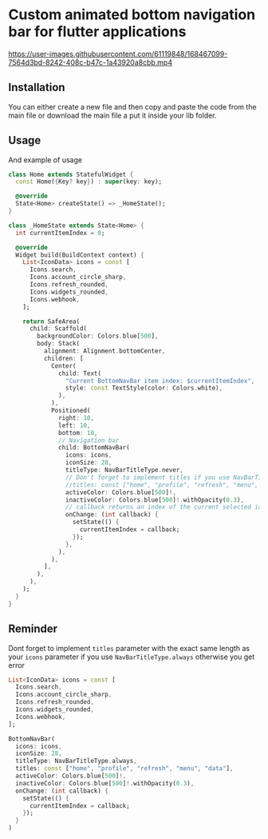 # Custom animated bottom navigation bar for flutter applications

https://user-images.githubusercontent.com/61119848/168467099-7564d3bd-8242-408c-b47c-1a43920a8cbb.mp4

## Installation
You can either create a new file and then copy and paste the code from the main file or download the main file a put it inside your lib folder.

## Usage
And example of usage

```dart
class Home extends StatefulWidget {
  const Home({Key? key}) : super(key: key);

  @override
  State<Home> createState() => _HomeState();
}

class _HomeState extends State<Home> {
  int currentItemIndex = 0;

  @override
  Widget build(BuildContext context) {
    List<IconData> icons = const [
      Icons.search,
      Icons.account_circle_sharp,
      Icons.refresh_rounded,
      Icons.widgets_rounded,
      Icons.webhook,
    ];

    return SafeArea(
      child: Scaffold(
        backgroundColor: Colors.blue[500],
        body: Stack(
          alignment: Alignment.bottomCenter,
          children: [
            Center(
              child: Text(
                "Current BottomNavBar item index: $currentItemIndex",
                style: const TextStyle(color: Colors.white),
              ),
            ),
            Positioned(
              right: 10,
              left: 10,
              bottom: 10,
              // Navigation bar
              child: BottomNavBar(
                icons: icons,
                iconSize: 28,
                titleType: NavBarTitleType.never,
                // Don't forget to implement titles if you use NavBarTitleType.always, otherwise you get error
                //titles: const ["home", "profile", "refresh", "menu", "data"],
                activeColor: Colors.blue[500]!,
                inactiveColor: Colors.blue[500]!.withOpacity(0.3),
                // callback returns an index of the current selected icon, here you can load next page or whatever you wish
                onChange: (int callback) {
                  setState(() {
                    currentItemIndex = callback;
                  });
                },
              ),
            ),
          ],
        ),
      ),
    );
  }
}
```

## Reminder
Dont forget to implement ```titles``` parameter with the exact same length as your ```icons``` parameter if you use ```NavBarTitleType.always``` otherwise you get error
```dart
List<IconData> icons = const [
  Icons.search,
  Icons.account_circle_sharp,
  Icons.refresh_rounded,
  Icons.widgets_rounded,
  Icons.webhook,
];

BottomNavBar(
  icons: icons,
  iconSize: 28,
  titleType: NavBarTitleType.always,
  titles: const ["home", "profile", "refresh", "menu", "data"],
  activeColor: Colors.blue[500]!,
  inactiveColor: Colors.blue[500]!.withOpacity(0.3),
  onChange: (int callback) {
    setState(() {
      currentItemIndex = callback;
    });
  }
)
```

